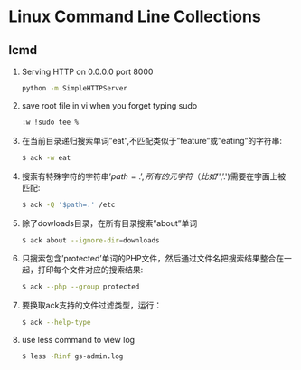 Linux Command Line Collections 
======================

lcmd
-------

1. Serving HTTP on 0.0.0.0 port 8000
    ```bash
    python -m SimpleHTTPServer
    ```

2. save root file in vi when you forget typing sudo
    ```bash
    :w !sudo tee %
    ```

3. 在当前目录递归搜索单词”eat”,不匹配类似于”feature”或”eating”的字符串:
    ```bash
   $ ack -w eat
    ```

4. 搜索有特殊字符的字符串’$path=.’,所有的元字符（比如’$',’.')需要在字面上被匹配:
    ```bash
   $ ack -Q '$path=.' /etc
    ```

5. 除了dowloads目录，在所有目录搜索”about”单词
    ```bash
    $ ack about --ignore-dir=downloads
    ```

6. 只搜索包含’protected’单词的PHP文件，然后通过文件名把搜索结果整合在一起，打印每个文件对应的搜索结果:
    ```bash
    $ ack --php --group protected
    ```

7. 要换取ack支持的文件过滤类型，运行：
     ```bash
    $ ack --help-type
    ```

8. use less command to view log
     ```bash
    $ less -Rinf gs-admin.log
    ```


